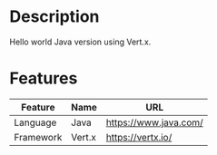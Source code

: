 # Description

Hello world Java version using Vert.x.

# Features

| Feature    | Name            | URL
|------------|-----------------|---------------------------------
| Language   | Java            | https://www.java.com/
| Framework  | Vert.x          | https://vertx.io/